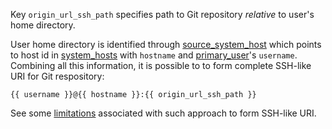 
Key `origin_url_ssh_path` specifies path to Git repository _relative_ to
user's home directory.

User home directory is identified through [source_system_host][1] which points
to host id in [system_hosts][2] with `hostname` and [primary_user][3]'s
`username`. Combining all this information, it is possible to to form complete
SSH-like URI for Git respository:
```
{{ username }}@{{ hostname }}:{{ origin_url_ssh_path }}
```

See some [limitations][4] associated with such approach to form SSH-like URI.

[1]: docs/pillars/common/system_features/deploy_environment_sources/source_repositories/_id/git/source_system_host/readme.md
[2]: docs/pillars/common/system_hosts/readme.md
[3]: docs/pillars/common/system_hosts/_id/primary_user/readme.md
[4]: docs/pillars/common/system_features/deploy_environment_sources/source_repositories/_id/git/readme.md#limitations

